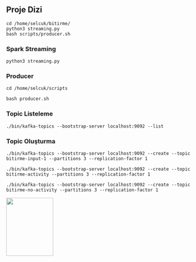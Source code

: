 ## Proje Dizi

    cd /home/selcuk/bitirme/   
    python3 streaming.py 
    bash scripts/producer.sh

### Spark Streaming
    python3 streaming.py

### Producer
    cd /home/selcuk/scripts

    bash producer.sh

### Topic Listeleme
    ./bin/kafka-topics --bootstrap-server localhost:9092 --list

### Topic Oluşturma
    ./bin/kafka-topics --bootstrap-server localhost:9092 --create --topic bitirme-input-1 --partitions 3 --replication-factor 1

    ./bin/kafka-topics --bootstrap-server localhost:9092 --create --topic bitirme-activity --partitions 3 --replication-factor 1

    ./bin/kafka-topics --bootstrap-server localhost:9092 --create --topic bitirme-no-activity --partitions 3 --replication-factor 1


<img src="https://user-images.githubusercontent.com/56341239/234556027-bd7108d2-2750-475e-b8f0-3f1c3e48baa0.png"  width="50%" height="20%">


